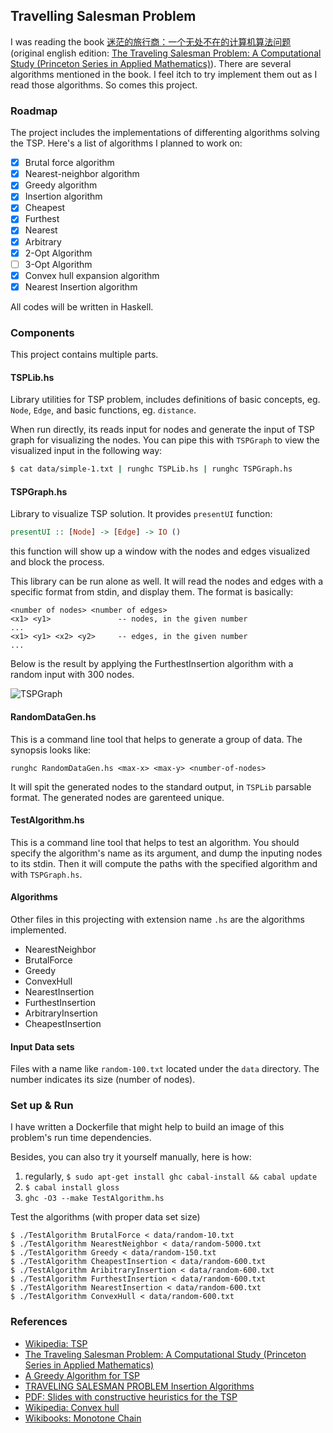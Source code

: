 ## Travelling Salesman Problem

I was reading the book
[迷茫的旅行商：一个无处不在的计算机算法问题](http://www.amazon.cn/%E8%BF%B7%E8%8C%AB%E7%9A%84%E6%97%85%E8%A1%8C%E5%95%86-%E4%B8%80%E4%B8%AA%E6%97%A0%E5%A4%84%E4%B8%8D%E5%9C%A8%E7%9A%84%E8%AE%A1%E7%AE%97%E6%9C%BA%E7%AE%97%E6%B3%95%E9%97%AE%E9%A2%98-%E7%BE%8E-William-J-Cook/dp/B00M2DL24Q/)
(original english edition:
[The Traveling Salesman Problem: A Computational Study (Princeton Series in Applied Mathematics)](http://www.amazon.com/The-Traveling-Salesman-Problem-Computational/dp/0691129932)). There
are several algorithms mentioned in the book. I feel itch to try
implement them out as I read those algorithms. So comes this project.


### Roadmap

The project includes the implementations of differenting algorithms
solving the TSP. Here's a list of algorithms I planned to work on:

* [X] Brutal force algorithm
* [X] Nearest-neighbor algorithm
* [X] Greedy algorithm
* [X] Insertion algorithm
 * [X] Cheapest
 * [X] Furthest
 * [X] Nearest
 * [X] Arbitrary
* [X] 2-Opt Algorithm
* [ ] 3-Opt Algorithm
* [X] Convex hull expansion algorithm
* [X] Nearest Insertion algorithm

All codes will be written in Haskell.

### Components

This project contains multiple parts.

#### TSPLib.hs

Library utilities for TSP problem, includes definitions
of basic concepts, eg. `Node`, `Edge`, and basic functions,
eg. `distance`.

When run directly, its reads input for nodes and generate the input of
TSP graph for visualizing the nodes. You can pipe this with `TSPGraph`
to view the visualized input in the following way:

```bash
$ cat data/simple-1.txt | runghc TSPLib.hs | runghc TSPGraph.hs
```

#### TSPGraph.hs

Library to visualize TSP solution. It provides `presentUI` function:

```haskell
presentUI :: [Node] -> [Edge] -> IO ()
```

this function will show up a window with the nodes and edges
visualized and block the process.

This library can be run alone as well. It will read the nodes and
edges with a specific format from stdin, and display them. The format
is basically:

```
<number of nodes> <number of edges>
<x1> <y1>               -- nodes, in the given number
...
<x1> <y1> <x2> <y2>     -- edges, in the given number
...
```

Below is the result by applying the FurthestInsertion algorithm with a
random input with 300 nodes.

![TSPGraph](http://img.vim-cn.com/a4/d61892c820a581058a88b76d302aa11637fe55.png)

#### RandomDataGen.hs

This is a command line tool that helps to generate a group of
data. The synopsis looks like:

```
runghc RandomDataGen.hs <max-x> <max-y> <number-of-nodes>
```

It will spit the generated nodes to the standard output, in `TSPLib`
parsable format. The generated nodes are garenteed unique.


#### TestAlgorithm.hs

This is a command line tool that helps to test an algorithm. You
should specify the algorithm's name as its argument, and dump the
inputing nodes to its stdin. Then it will compute the paths with the
specified algorithm and with `TSPGraph.hs`.


#### Algorithms

Other files in this projecting with extension name `.hs` are the algorithms
implemented.

* NearestNeighbor
* BrutalForce
* Greedy
* ConvexHull
* NearestInsertion
* FurthestInsertion
* ArbitraryInsertion
* CheapestInsertion

#### Input Data sets

Files with a name like `random-100.txt` located under the `data`
directory. The number indicates its size (number of nodes).



### Set up & Run

I have written a Dockerfile that might help to build an image of this
problem's run time dependencies.

Besides, you can also try it yourself manually, here is how:

1. regularly, `$ sudo apt-get install ghc cabal-install && cabal update`
2. `$ cabal install gloss`
3. `ghc -O3 --make TestAlgorithm.hs`

Test the algorithms (with proper data set size)

```
$ ./TestAlgorithm BrutalForce < data/random-10.txt
$ ./TestAlgorithm NearestNeighbor < data/random-5000.txt
$ ./TestAlgorithm Greedy < data/random-150.txt
$ ./TestAlgorithm CheapestInsertion < data/random-600.txt
$ ./TestAlgorithm AribitraryInsertion < data/random-600.txt
$ ./TestAlgorithm FurthestInsertion < data/random-600.txt
$ ./TestAlgorithm NearestInsertion < data/random-600.txt
$ ./TestAlgorithm ConvexHull < data/random-600.txt
```



### References
* [Wikipedia: TSP](http://en.wikipedia.org/wiki/Travelling_salesman_problem)
* [The Traveling Salesman Problem: A Computational Study (Princeton Series in Applied Mathematics)](http://www.amazon.com/The-Traveling-Salesman-Problem-Computational/dp/0691129932)
* [A Greedy Algorithm for TSP](http://lcm.csa.iisc.ernet.in/dsa/node186.html)
* [TRAVELING SALESMAN PROBLEM Insertion Algorithms](http://www2.isye.gatech.edu/~mgoetsch/cali/VEHICLE/TSP/TSP009__.HTM)
* [PDF: Slides with constructive heuristics for the TSP](http://paginas.fe.up.pt/~mac/ensino/docs/OR/HowToSolveIt/ConstructiveHeuristicsForTheTSP.pdf)
* [Wikipedia: Convex hull](http://en.wikipedia.org/wiki/Convex_hull)
* [Wikibooks: Monotone Chain](http://en.wikibooks.org/wiki/Algorithm_Implementation/Geometry/Convex_hull/Monotone_chain)
